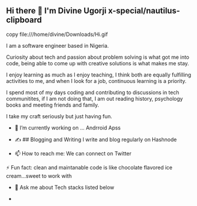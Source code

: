 ## Hi there 👋 I'm Divine Ugorji x-special/nautilus-clipboard
copy
file:///home/divine/Downloads/Hi.gif



I am a software engineer based in Nigeria.

Curiosity about tech and passion about problem solving is what got me into code, 
being able to come up with creative solutions is what makes me stay.

I enjoy learning as much as I enjoy teaching, I think both are equally fulfilling activities to me, 
and when I look for a job, continuous learning is a priority.

I spend most of my days coding and contributing to discussions in tech communitites, 
if I am not doing that, I am out reading history, psychology books and meeting friends and family.

I take my craft seriously but just having fun.

- 🔭 I’m currently working on ...
Andrroid Apss

- ✍️ ## Blogging and Writing
I write and blog regularly on Hashnode

- 📫 How to reach me:
We can connect on Twitter

⚡ Fun fact: clean and maintanable code is like chocolate flavored ice cream...sweet to work with

- 💬 Ask me about
Tech stacks listed below

-

<!--
**codesuperstarr/codesuperstarr** is a ✨ _special_ ✨ repository because its `README.md` (this file) appears on your GitHub profile.

Here are some ideas to get you started:


- 🌱 I’m currently learning ...
Android development, Algorithm and data structures
- 👯 I’m looking to collaborate on ...
Open Source projects
Android Apps 
- 🤔 I’m looking for help with ...


- 😄 Pronouns: ...
- 
-->
